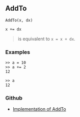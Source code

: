 ## AddTo

```
AddTo(x, dx)

x += dx
```

> is equivalent to `x = x + dx`.

### Examples

```
>> a = 10
>> a += 2   
12    
 
>> a    
12    
```
    

### Github

* [Implementation of AddTo](https://github.com/axkr/symja_android_library/blob/master/symja_android_library/matheclipse-core/src/main/java/org/matheclipse/core/builtin/Arithmetic.java#L410) 
